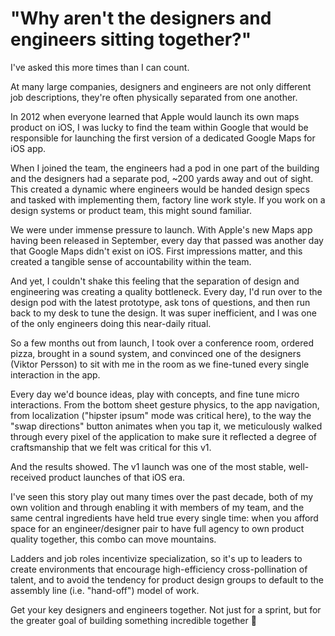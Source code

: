 # "Why aren't the designers and engineers sitting together?"

I've asked this more times than I can count.

At many large companies, designers and engineers are not only different job descriptions, they're often physically separated from one another.

In 2012 when everyone learned that Apple would launch its own maps product on iOS, I was lucky to find the team within Google that would be responsible for launching the first version of a dedicated Google Maps for iOS app.

When I joined the team, the engineers had a pod in one part of the building and the designers had a separate pod, ~200 yards away and out of sight. This created a dynamic where engineers would be handed design specs and tasked with implementing them, factory line work style. If you work on a design systems or product team, this might sound familiar.

We were under immense pressure to launch. With Apple's new Maps app having been released in September, every day that passed was another day that Google Maps didn't exist on iOS. First impressions matter, and this created a tangible sense of accountability within the team.

And yet, I couldn't shake this feeling that the separation of design and engineering was creating a quality bottleneck. Every day, I'd run over to the design pod with the latest prototype, ask tons of questions, and then run back to my desk to tune the design. It was super inefficient, and I was one of the only engineers doing this near-daily ritual.

So a few months out from launch, I took over a conference room, ordered pizza, brought in a sound system, and convinced one of the designers (Viktor Persson) to sit with me in the room as we fine-tuned every single interaction in the app.

Every day we'd bounce ideas, play with concepts, and fine tune micro interactions. From the bottom sheet gesture physics, to the app navigation, from localization ("hipster ipsum" mode was critical here), to the way the "swap directions" button animates when you tap it, we meticulously walked through every pixel of the application to make sure it reflected a degree of craftsmanship that we felt was critical for this v1.

And the results showed. The v1 launch was one of the most stable, well-received product launches of that iOS era.

I've seen this story play out many times over the past decade, both of my own volition and through enabling it with members of my team, and the same central ingredients have held true every single time: when you afford space for an engineer/designer pair to have full agency to own product quality together, this combo can move mountains.

Ladders and job roles incentivize specialization, so it's up to leaders to create environments that encourage high-efficiency cross-pollination of talent, and to avoid the tendency for product design groups to default to the assembly line (i.e. "hand-off") model of work.

Get your key designers and engineers together. Not just for a sprint, but for the greater goal of building something incredible together 🚀
